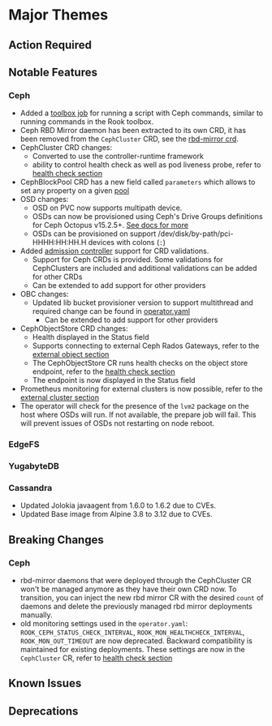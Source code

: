 # Major Themes

## Action Required

## Notable Features

### Ceph

- Added a [toolbox job](Documentation/ceph-toolbox.md#toolbox-job) for running a script with Ceph commands, similar to running commands in the Rook toolbox.
- Ceph RBD Mirror daemon has been extracted to its own CRD, it has been removed from the `CephCluster` CRD, see the [rbd-mirror crd](Documentation/ceph-rbd-mirror-crd.html).
- CephCluster CRD changes:
  - Converted to use the controller-runtime framework
  - ability to control health check as well as pod liveness probe, refer to [health check section](Documentation/ceph-cluster-crd.html#health-settings)
- CephBlockPool CRD has a new field called `parameters` which allows to set any property on a given [pool](Documentation/ceph-pool-crd.html#add-specific-pool-properties)
- OSD changes:
  - OSD on PVC now supports multipath device.
  - OSDs can now be provisioned using Ceph's Drive Groups definitions for Ceph Octopus v15.2.5+.
    [See docs for more](Documentation/ceph-cluster-crd.md#storage-selection-via-ceph-drive-groups)
  - OSDs can be provisioned on support /dev/disk/by-path/pci-HHHH:HH:HH.H devices with colons (`:`)
- Added [admission controller](Documentation/admission-controller-usage.md) support for CRD validations.
  - Support for Ceph CRDs is provided. Some validations for CephClusters are included and additional validations can be added for other CRDs
  - Can be extended to add support for other providers
- OBC changes:
  - Updated lib bucket provisioner version to support multithread and required change can be found in [operator.yaml](cluster/examples/kubernetes/ceph/operator.yaml#L449)
    - Can be extended to add support for other providers
- CephObjectStore CRD changes:
  - Health displayed in the Status field
  - Supports connecting to external Ceph Rados Gateways, refer to the [external object section](Documentation/ceph-object.html#connect-to-external-object-store)
  - The CephObjectStore CR runs health checks on the object store endpoint, refer to the [health check section](Documentation/ceph-object-store-crd.html#health-settings)
  - The endpoint is now displayed in the Status field
- Prometheus monitoring for external clusters is now possible, refer to the [external cluster section](Documentation/ceph-cluster-crd.html#external-cluster)
- The operator will check for the presence of the `lvm2` package on the host where OSDs will run. If not available, the prepare job will fail. This will prevent issues of OSDs not restarting on node reboot.

### EdgeFS

### YugabyteDB

### Cassandra

- Updated Jolokia javaagent from 1.6.0 to 1.6.2 due to CVEs.
- Updated Base image from Alpine 3.8 to 3.12 due to CVEs.

## Breaking Changes

### Ceph

- rbd-mirror daemons that were deployed through the CephCluster CR won't be managed anymore as they have their own CRD now.
To transition, you can inject the new rbd mirror CR with the desired `count` of daemons and delete the previously managed rbd mirror deployments manually.
- old monitoring settings used in the `operator.yaml`: `ROOK_CEPH_STATUS_CHECK_INTERVAL`, `ROOK_MON_HEALTHCHECK_INTERVAL`, `ROOK_MON_OUT_TIMEOUT` are now deprecated.
Backward compatibility is maintained for existing deployments. These settings are now in the `CephCluster` CR, refer to [health check section](Documentation/ceph-cluster-crd.html#health-settings)

## Known Issues

### <Storage Provider>

## Deprecations

### <Storage Provider>

